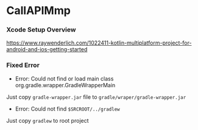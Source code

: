 # CallAPIMmp

### Xcode Setup Overview

https://www.raywenderlich.com/1022411-kotlin-multiplatform-project-for-android-and-ios-getting-started

### Fixed Error

- Error: Could not find or load main class org.gradle.wrapper.GradleWrapperMain

Just copy `gradle-wrapper.jar` file to `gradle/wraper/gradle-wrapper.jar` 

- Error: Could not find `$SRCROOT/../gradlew`

Just copy `gradlew` to root project